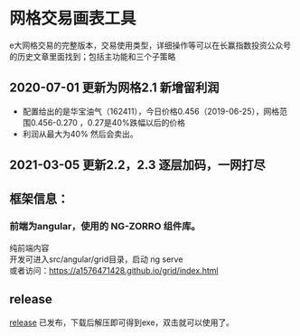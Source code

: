 # 网格交易画表工具
e大网格交易的完整版本，交易使用类型，详细操作等可以在长赢指数投资公众号的历史文章里面找到；包括主功能和三个子策略
## 2020-07-01 更新为网格2.1 新增留利润
* 配置给出的是华宝油气（162411），今日价格0.456（2019-06-25），网格范围0.456-0.270 ，0.27是40%跌幅以后的价格
* 利润从最大为40% 然后会卖出。

## 2021-03-05 更新2.2，2.3 逐层加码，一网打尽

## 框架信息：
### 前端为angular，使用的 NG-ZORRO 组件库。
纯前端内容<br>
开发可进入src/angular/grid目录，启动 ng serve<br>
或者访问：https://a1576471428.github.io/grid/index.html

## release

[release](https://github.com/a1576471428/grid/releases/tag/1.0.0) 已发布，下载后解压即可得到exe，双击就可以使用了。

